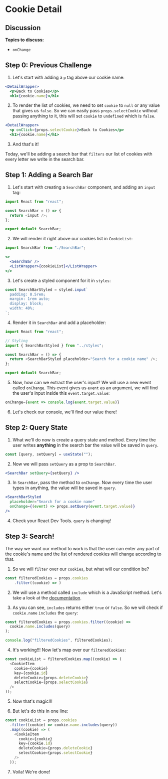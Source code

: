 # Cookie Detail

## Discussion

**Topics to discuss:**

- `onChange`

## Step 0: Previous Challenge

1. Let's start with adding a `p` tag above our cookie name:

```jsx
<DetailWrapper>
  <p>Back to Cookies</p>
  <h1>{cookie.name}</h1>
```

2. To render the list of cookies, we need to set `cookie` to `null` or any value that gives us `false`. So we can easily pass `props.selectCookie` without passing anything to it, this will set `cookie` to `undefined` which is `false`.

```jsx
<DetailWrapper>
  <p onClick={props.selectCookie}>Back to Cookies</p>
  <h1>{cookie.name}</h1>
```

3. And that's it!

Today, we'll be adding a search bar that `filters` our list of cookies with every letter we write in the search bar.

## Step 1: Adding a Search Bar

1. Let's start with creating a `SearchBar` component, and adding an `input` tag:

```javascript
import React from "react";

const SearchBar = () => {
  return <input />;
};

export default SearchBar;
```

2. We will render it right above our cookies list in `CookieList`:

```javascript
import SearchBar from "./SearchBar";
```

```jsx
<>
  <SearchBar />
  <ListWrapper>{cookieList}</ListWrapper>
</>
```

3. Let's create a styled component for it in `styles`:

```javascript
const SearchBarStyled = styled.input`
  padding: 0.5rem;
  margin: 1rem auto;
  display: block;
  width: 40%;
`;
```

4. Render it in `SearchBar` and add a placeholder:

```javascript
import React from "react";

// Styling
import { SearchBarStyled } from "../styles";

const SearchBar = () => {
  return <SearchBarStyled placeholder="Search for a cookie name" />;
};

export default SearchBar;
```

5. Now, how can we extract the user's input? We will use a new event called `onChange`. This event gives us `event` as an argument, we will find the user's input inside this `event.target.value`:

```javascript
onChange={event => console.log(event.target.value)}
```

6. Let's check our console, we'll find our value there!

## Step 2: Query State

1. What we'll do now is create a query state and method. Every time the user writes **anything** in the search bar the value will be saved in `query`.

```javascript
const [query, setQuery] = useState("");
```

2. Now we will pass `setQuery` as a prop to `SearchBar`.

```jsx
<SearchBar setQuery={setQuery} />
```

3. In `SearchBar`, pass the method to `onChange`. Now every time the user types in anything, the value will be saved in `query`.

```jsx
<SearchBarStyled
  placeholder="Search for a cookie name"
  onChange={(event) => props.setQuery(event.target.value)}
/>
```

4. Check your React Dev Tools. `query` is changing!

## Step 3: Search!

The way we want our method to work is that the user can enter any part of the cookie's name and the list of rendered cookies will change according to that.

1. So we will `filter` over our `cookies`, but what will our condition be?

```javascript
const filteredCookies = props.cookies
    .filter((cookie) => )
```

2. We will use a method called `include` which is a JavaScript method. Let's take a look at the [documentation](https://developer.mozilla.org/en-US/docs/Web/JavaScript/Reference/Global_Objects/Array/includes).

3. As you can see, `includes` returns either `true` or `false`. So we will check if `cookie.name` `includes` the `query`:

```javascript
const filteredCookies = props.cookies.filter((cookie) =>
  cookie.name.includes(query)
);

console.log("filteredCookies", filteredCookies);
```

4. It's working!!! Now let's map over our `filteredCookies`:

```javascript
const cookieList = filteredCookies.map((cookie) => (
  <CookieItem
    cookie={cookie}
    key={cookie.id}
    deleteCookie={props.deleteCookie}
    selectCookie={props.selectCookie}
  />
));
```

5. Now that's magic!!!

6. But let's do this in one line:

```javascript
const cookieList = props.cookies
  .filter((cookie) => cookie.name.includes(query))
  .map((cookie) => (
    <CookieItem
      cookie={cookie}
      key={cookie.id}
      deleteCookie={props.deleteCookie}
      selectCookie={props.selectCookie}
    />
  ));
```

7. Voila! We're done!
